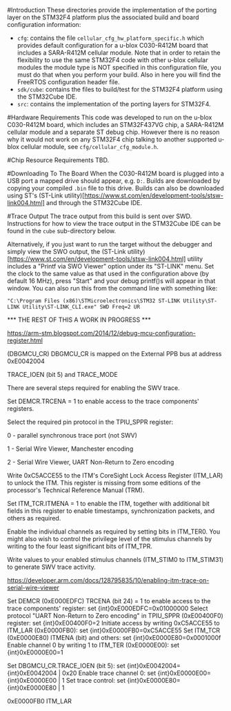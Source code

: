 #Introduction
These directories provide the implementation of the porting layer on the STM32F4 platform plus the associated build and board configuration information:

- `cfg`: contains the file `cellular_cfg_hw_platform_specific.h` which provides default configuration for a u-blox C030-R412M board that includes a SARA-R412M cellular module.  Note that in order to retain the flexibility to use the same STM32F4 code with other u-blox cellular modules the module type is NOT specified in this configuration file, you must do that when you perform your build.  Also in here you will find the FreeRTOS configuration header file.
- `sdk/cube`: contains the files to build/test for the STM32F4 platform using the STM32Cube IDE.
- `src`: contains the implementation of the porting layers for STM32F4.

#Hardware Requirements
This code was developed to run on the u-blox C030-R412M board, which includes an STM32F437VG chip, a SARA-R412M cellular module and a separate ST debug chip.  However there is no reason why it would not work on any STM32F4 chip talking to another supported u-blox cellular module, see `cfg/cellular_cfg_module.h`.

#Chip Resource Requirements
TBD.

#Downloading To The Board
When the C030-R412M board is plugged into a USB port a mapped drive should appear, e.g. `D:`.  Builds are downloaded by copying your compiled `.bin` file to this drive.  Builds can also be downloaded using ST's (ST-Link utility)[https://www.st.com/en/development-tools/stsw-link004.html] and through the STM32Cube IDE.

#Trace Output
The trace output from this build is sent over SWD.  Instructions for how to view the trace output in the STM32Cube IDE can be found in the `cube` sub-directory below.

Alternatively, if you just want to run the target without the debugger and simply view the SWO output, the (ST-Link utility)[https://www.st.com/en/development-tools/stsw-link004.html] utility includes a "Printf via SWO Viewer" option under its "ST-LINK" menu.  Set the clock to the same value as that used in the configuration above (by default 16 MHz), press "Start" and your debug printf()s will appear in that window.  You can also run this from the command line with something like:

```
"C:\Program Files (x86)\STMicroelectronics\STM32 ST-LINK Utility\ST-LINK Utility\ST-LINK_CLI.exe" SWD Freq=2 UR
```

*** THE REST OF THIS A WORK IN PROGRESS ***

https://arm-stm.blogspot.com/2014/12/debug-mcu-configuration-register.html

(DBGMCU_CR)
DBGMCU_CR is mapped on the External PPB bus at address 0xE0042004

 TRACE_IOEN (bit 5) and
TRACE_MODE



There are several steps required for enabling the SWV trace.

Set DEMCR.TRCENA = 1 to enable access to the trace components' registers.

Select the required pin protocol in the TPIU_SPPR register:

0 - parallel synchronous trace port (not SWV)

1 - Serial Wire Viewer, Manchester encoding

2 - Serial Wire Viewer, UART Non-Return to Zero encoding

Write 0xC5ACCE55 to the ITM's CoreSight Lock Access Register (ITM_LAR) to unlock the ITM. This register is missing from some editions of the processor's Technical Reference Manual (TRM).

Set ITM_TCR.ITMENA = 1 to enable the ITM, together with additional bit fields in this register to enable timestamps, synchronization packets, and others as required.

Enable the individual channels as required by setting bits in ITM_TER0. You might also wish to control the privilege level of the stimulus channels by writing to the four least significant bits of ITM_TPR.

Write values to your enabled stimulus channels (ITM_STIM0 to ITM_STIM31) to generate SWV trace activity.


https://developer.arm.com/docs/128795835/10/enabling-itm-trace-on-serial-wire-viewer

Set DEMCR (0xE000EDFC) TRCENA (bit 24) = 1 to enable access to the trace components' register: set {int}0xE000EDFC=0x01000000
Select protocol "UART Non-Return to Zero encoding" in TPIU_SPPR (0xE00400F0) register:         set {int}0xE00400F0=2
Initiate access by writing 0xC5ACCE55 to ITM_LAR (0xE0000FB0):                                 set {int}0xE0000FB0=0xC5ACCE55
Set ITM_TCR (0xE0000E80) ITMENA (bit) and others:                                              set {int}0xE0000E80=0x0001000f
Enable channel 0 by writing 1 to ITM_TER (0xE0000E00):                                         set {int}0xE0000E00=1



Set DBGMCU_CR.TRACE_IOEN (bit 5):  set {int}0xE0042004={int}0xE0042004 | 0x20
Enable trace channel 0:            set {int}0xE0000E00={int}0xE0000E00 | 1
Set trace control: set {int}0xE0000E80={int}0xE0000E80 | 1


0xE0000FB0	ITM_LAR
